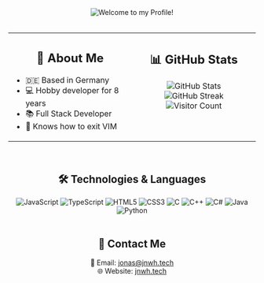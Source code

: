 <div align="center">
  <img src="https://readme-typing-svg.herokuapp.com?font=Fira+Code&weight=600&size=26&pause=1000&color=0079fa&center=true&vCenter=true&width=435&lines=Welcome+to+my+Profile!" alt="Welcome to my Profile!" />
</div>

<br/>

<table align="center">
  <tr>
    <td valign="top" width="50%">
      <h2 align="center">🚀 About Me</h2>
      <ul align="left">
        <li>🇩🇪 Based in Germany</li>
        <li>💻 Hobby developer for 8 years</li>
        <li>📚 Full Stack Developer</li>
        <li>🚪 Knows how to exit VIM</li>
      </ul>
    </td>
    <td valign="top" width="50%">
      <h2 align="center">📊 GitHub Stats</h2>
      <div align="center">
        <img src="https://github-readme-stats.vercel.app/api?username=jxnxsdev&show_icons=true&count_private=true&hide=issues&theme=tokyonight" alt="GitHub Stats" />
        <br/>
        <img src="https://github-readme-streak-stats.herokuapp.com/?user=jxnxsdev&theme=tokyonight" alt="GitHub Streak" />
        <br/>
        <img src="https://komarev.com/ghpvc/?username=jxnxsdev&color=blueviolet&style=flat-square" alt="Visitor Count" />
      </div>
    </td>
  </tr>
</table>

<br/>

<h2 align="center">🛠️ Technologies & Languages</h2>
<div align="center">
  <img src="https://img.shields.io/badge/-JavaScript-F7DF1E?logo=javascript&logoColor=white" alt="JavaScript" />
  <img src="https://img.shields.io/badge/-TypeScript-3178C6?logo=typescript&logoColor=white" alt="TypeScript" />
  <img src="https://img.shields.io/badge/-HTML5-E34F26?logo=html5&logoColor=white" alt="HTML5" />
  <img src="https://img.shields.io/badge/-CSS3-1572B6?logo=css3&logoColor=white" alt="CSS3" />
  <img src="https://img.shields.io/badge/-C-00599C?logo=c&logoColor=white" alt="C" />
  <img src="https://img.shields.io/badge/-C++-00599C?logo=c%2B%2B&logoColor=white" alt="C++" />
  <img src="https://img.shields.io/badge/-C%23-239120?logo=c-sharp&logoColor=white" alt="C#" />
  <img src="https://img.shields.io/badge/-Java-007396?logo=java&logoColor=white" alt="Java" />
  <img src="https://img.shields.io/badge/-Python-3776AB?logo=python&logoColor=white" alt="Python" />
</div>

<br/>

<h2 align="center">📧 Contact Me</h2>
<div align="center">
  📧 Email: <a href="mailto:jonas@jnwh.tech">jonas@jnwh.tech</a><br/>
  🌐 Website: <a href="https://jnwh.tech">jnwh.tech</a>
</div>
